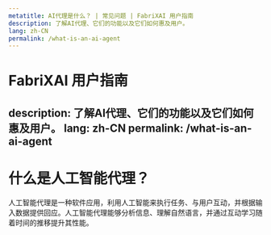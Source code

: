 ```yaml
---
metatitle: AI代理是什么？ | 常见问题 | FabriXAI 用户指南
description: 了解AI代理、它们的功能以及它们如何惠及用户。
lang: zh-CN
permalink: /what-is-an-ai-agent
---
```


# FabriXAI 用户指南
description: 了解AI代理、它们的功能以及它们如何惠及用户。
lang: zh-CN
permalink: /what-is-an-ai-agent
---

# 什么是人工智能代理？

人工智能代理是一种软件应用，利用人工智能来执行任务、与用户互动，并根据输入数据提供回应。人工智能代理能够分析信息、理解自然语言，并通过互动学习随着时间的推移提升其性能。

